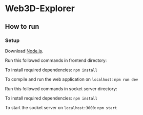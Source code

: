 # Web3D-Explorer


## How to run

### Setup
Download [Node.js](https://nodejs.org/en/download/).

Run this followed commands in frontend directory:

To install required dependencies: ``` npm install ```

To compile and run the web application on `localhost`: ``` npm run dev ```

Run this followed commands in socket server directory:

To install required dependencies: ``` npm install ```

To start the socket server on `localhost:3000`: ``` npm start ```
